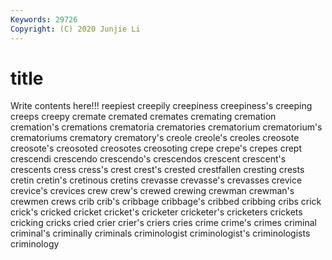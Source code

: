 ```yaml
---
Keywords: 29726
Copyright: (C) 2020 Junjie Li
---
```


# title

Write contents here!!!
reepiest 
creepily
creepiness 
creepiness's 
creeping 
creeps 
creepy 
cremate 
cremated 
cremates 
cremating 
cremation
cremation's 
cremations 
crematoria 
crematories 
crematorium 
crematorium's 
crematoriums 
crematory 
crematory's 
creole
creole's 
creoles 
creosote 
creosote's 
creosoted 
creosotes 
creosoting 
crepe 
crepe's 
crepes
crept 
crescendi 
crescendo 
crescendo's 
crescendos 
crescent 
crescent's 
crescents 
cress 
cress's
crest 
crest's 
crested 
crestfallen 
cresting 
crests 
cretin 
cretin's 
cretinous 
cretins
crevasse 
crevasse's 
crevasses 
crevice 
crevice's 
crevices 
crew 
crew's 
crewed 
crewing
crewman 
crewman's 
crewmen 
crews 
crib 
crib's 
cribbage 
cribbage's 
cribbed 
cribbing
cribs 
crick 
crick's 
cricked 
cricket 
cricket's 
cricketer 
cricketer's 
cricketers 
crickets
cricking 
cricks 
cried 
crier 
crier's 
criers 
cries 
crime 
crime's 
crimes
criminal 
criminal's 
criminally 
criminals 
criminologist 
criminologist's 
criminologists 
criminology 
